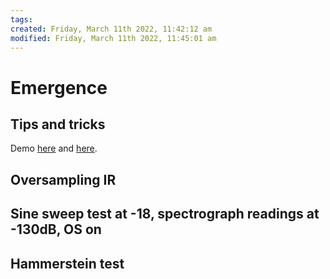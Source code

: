 ```yaml
---
tags: 
created: Friday, March 11th 2022, 11:42:12 am
modified: Friday, March 11th 2022, 11:45:01 am
---
```


# Emergence

## Tips and tricks
Demo [here](https://www.youtube.com/watch?v=9YQKSd4nW4E) and [here](https://www.youtube.com/watch?v=4HD7qeL66DA).

## Oversampling IR

## Sine sweep test at -18, spectrograph readings at -130dB, OS on

## Hammerstein test